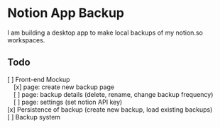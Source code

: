 # Notion App Backup

I am building a desktop app to make local backups of my notion.so workspaces.

## Todo

[ ] Front-end Mockup  
&emsp;[x] page: create new backup page  
&emsp;[ ] page: backup details (delete, rename, change backup frequency)  
&emsp;[ ] page: settings (set notion API key)  
[x] Persistence of backup (create new backup, load existing backups)  
[ ] Backup system 